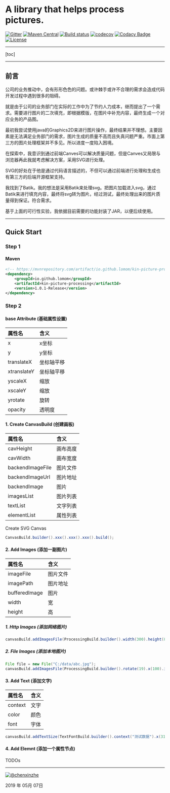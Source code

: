 # A library that helps process pictures.

[![Gitter](https://badges.gitter.im/Kin-Picture-Processing/community.svg)](https://gitter.im/Kin-Picture-Processing/community?utm_source=badge&utm_medium=badge&utm_campaign=pr-badge)
[![Maven Central](https://img.shields.io/maven-central/v/io.github.lomom/oss-parent.svg?label=Maven%20Central)](https://search.maven.org/search?q=g:%22io.github.lomom%22%20AND%20a:%22oss-parent%22)
[![Build status](https://travis-ci.com/lomom/processing.svg?branch=master)](https://travis-ci.org/twitter/util)
[![codecov](https://codecov.io/gh/lomom/processing/branch/master/graph/badge.svg)](https://codecov.io/gh/lomom/processing)
[![Codacy Badge](https://api.codacy.com/project/badge/Grade/35aa47e5d4e14e70a4757c4cfa911c2a)](https://www.codacy.com/app/lomom/processing?utm_source=github.com&amp;utm_medium=referral&amp;utm_content=lomom/processing&amp;utm_campaign=Badge_Grade)
[![License](https://img.shields.io/badge/License-Apache--2.0-brightgreen.svg)](https://dev.tencent.com/u/chenxinzhe/p/Kin-Picture-Processing/git/blob/master/License)

------ 

[toc]

------

## 前言

公司的业务推动中，会有形形色色的问题。或许棘手或许不合理的需求会造成代码开发过程中遇到很多的阻碍。

就是由于公司的业务部门在实际的工作中为了节约人力成本，继而提出了一个需求。需要进行图片的二次填充，即根据模版，在图片中补充内容，最终生成一个对应业务的产品图。

最初我尝试使用java的Graphics2D来进行图片操作，最终结果并不理想。主要因素是无法满足业务部门的需求，图片生成的质量不高而且失真问题严重。市面上第三方的图片处理框架并不多见。所以进度一度陷入困境。

在探索中，我意识到通过前端Canves可以解决质量问题，但是Canves又局限与浏览器再此我就考虑解决方案，采用SVG进行处理。

SVG的好处在于他是通过代码语言描述的，不但可以通过前端进行处理和生成也有第三方的后端开源框架支持。

我找到了Batik。我的想法是采用Batik来处理svg。把图片加载进入svg，通过Batik来进行填充内容，最终将svg转为图片。经过测试，最终处理出来的图片质量得到保证。符合需求。

基于上面的可行性实验，我依据目前需要的功能封装了JAR，以便后续使用。

------


## Quick Start

### Step 1

#### Maven 

```xml
<!-- https://mvnrepository.com/artifact/io.github.lomom/kin-picture-processing -->
<dependency>
    <groupId>io.github.lomom</groupId>
    <artifactId>kin-picture-processing</artifactId>
    <version>1.0.1-Release</version>
</dependency>

```

### Step 2

#### base Attribute (基础属性设置)

| 属性名 | 含义 |
| :--- | :--- |
|x | x坐标|
|y | y坐标|
|translateX | 坐标轴平移|
|xtranslateY | 坐标轴平移|
|yscaleX | 缩放|
|xscaleY | 缩放|
|yrotate | 旋转|
|opacity | 透明度|


#### 1. Create CanvasBuild (创建画板)


| 属性名 | 含义 |
| :--- | :--- |
|cavHeight | 画布高度|
|cavWidth | 画布宽度|
|backendImageFile | 图片文件|
|backendImageUrl | 图片地址|
|backendImage | 图片|
|imagesList | 图片列表|
|textList | 文字列表|
|elementList | 属性列表|


Create SVG Canvas

```java
CanvasBuild.builder().xxx().xxx().xxx().build();
```

#### 2. Add Images (添加一副图片)


| 属性名 | 含义 |
| :--- | :--- | 
|imageFile | 图片文件|
|imagePath | 图片地址|
|bufferedImage | 图片|
|width | 宽|
|height | 高|


##### 1. Http Images (添加网络图片)

```java
canvasBuild.addImagesFile(ProcessingBuild.builder().width(300).height(800).y(300).rotate(45).imagePath("https://pic1.zhimg.com/v2-1dbd32963f19d1c5eba1acc103c1d398_b.jpg").build());
```

##### 2. File Images (添加本地图片)

```java
File file = new File("C:/data/abc.jpg");
canvasBuild.addImagesFile(ProcessingBuild.builder().rotate(19).x(100).imageFile(file1).build());
```

#### 3. Add Text (添加文字)

| 属性名 | 含义 |
| :--- | :--- | 
|context | 文字|
|color | 颜色|
|font | 字体|

```java
canvasBuild.addTextSize(TextFontBuild.builder().context("测试数据").x(310).y(210).rotate(45).color(Color.YELLOW).font(new Font("宋体", Font.BOLD, 144)).opacity(0.2).build());
```

#### 4. Add Elemnt (添加一个属性节点)

TODOs


------

[![@chenxinzhe](http://chenxinzhe.coding.me/Static-File-Employ/readme.svg)](https://coding.net/u/chenxinzhe)

2019 年 05月 07日    

